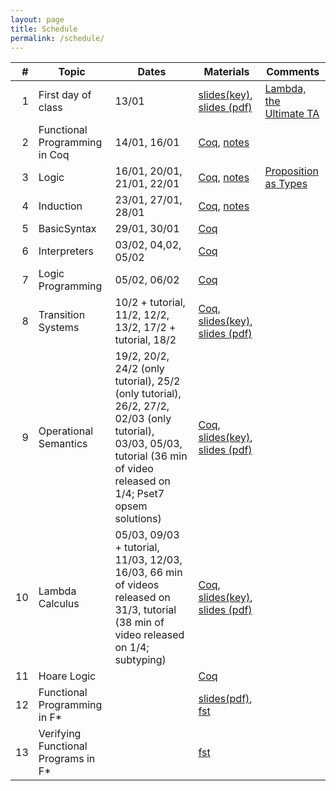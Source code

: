 ```yaml
---
layout: page
title: Schedule
permalink: /schedule/
---
```


| # | Topic | Dates | Materials | Comments | 
|--:|-------|-------|-----------|----------|
| 1 | First day of class | 13/01 | [slides(key)]({{site.baseurl}}/lectures/0_first_day_of_classes.key), [slides (pdf)]({{site.baseurl}}/lectures/0_first_day_of_classes.pdf) | [Lambda, the Ultimate TA](https://vimeo.com/6615365) |
| 2 | Functional Programming in Coq | 14/01, 16/01 | [Coq]({{site.baseurl}}/lectures/FunctionalProgramming.v), [notes]({{site.baseurl}}/lectures/FunctionalProgramming.html) | |
| 3 | Logic | 16/01, 20/01, 21/01, 22/01 | [Coq]({{site.baseurl}}/lectures/Logic.v), [notes]({{site.baseurl}}/lectures/Logic.html) | [Proposition as Types](https://www.youtube.com/watch?v=IOiZatlZtGU) |
| 4 | Induction | 23/01, 27/01, 28/01 | [Coq]({{site.baseurl}}/lectures/Induction.v), [notes]({{site.baseurl}}/lectures/Induction.html) | |
| 5 | BasicSyntax | 29/01, 30/01 | [Coq]({{site.baseurl}}/lectures/BasicSyntax.v) | |
| 6 | Interpreters | 03/02, 04,02, 05/02 | [Coq]({{site.baseurl}}/lectures/Interpreters.v) | |
| 7 | Logic Programming | 05/02, 06/02  | [Coq]({{site.baseurl}}/lectures/LogicProgramming.v) | |
| 8 | Transition Systems | 10/2 + tutorial, 11/2, 12/2, 13/2, 17/2 + tutorial, 18/2 | [Coq]({{site.baseurl}}/lectures/TransitionSystems.v), [slides(key)]({{site.baseurl}}/lectures/2_transition_systems.key), [slides (pdf)]({{site.baseurl}}/lectures/2_transition_systems.pdf) | |
| 9 | Operational Semantics | 19/2, 20/2, 24/2 (only tutorial), 25/2 (only tutorial), 26/2, 27/2, 02/03 (only tutorial), 03/03, 05/03, tutorial (36 min of video released on 1/4; Pset7 opsem solutions) | [Coq]({{site.baseurl}}/lectures/OperationalSemantics.v), [slides(key)]({{site.baseurl}}/lectures/3_operational_semantics.key), [slides (pdf)]({{site.baseurl}}/lectures/3_operational_semantics.pdf) | |
| 10 | Lambda Calculus | 05/03, 09/03 + tutorial, 11/03, 12/03, 16/03, 66 min of videos released on 31/3, tutorial (38 min of video released on 1/4; subtyping) | [Coq]({{site.baseurl}}/lectures/LambdaCalculus.v), [slides(key)]({{site.baseurl}}/lectures/4_lambda_calculus.key), [slides (pdf)]({{site.baseurl}}/lectures/2_lambda_calculus.pdf) | |
| 11 | Hoare Logic | | [Coq]({{site.baseurl}}/lectures/HoareLogic.v) | |
| 12 | Functional Programming in F\* | | [slides(pdf)]({{site.baseurl}}/lectures/1_fstar_functional_programming.key), [fst]({{site.baseurl}}/lectures/fstar_functional.fst) | |
| 13 | Verifying Functional Programs in F\* | | [fst]({{site.baseurl}}/lectures/fstar_verification.fst) | |

